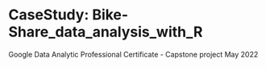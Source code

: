 # CaseStudy: Bike-Share_data_analysis_with_R
Google Data Analytic Professional Certificate - Capstone project May 2022
